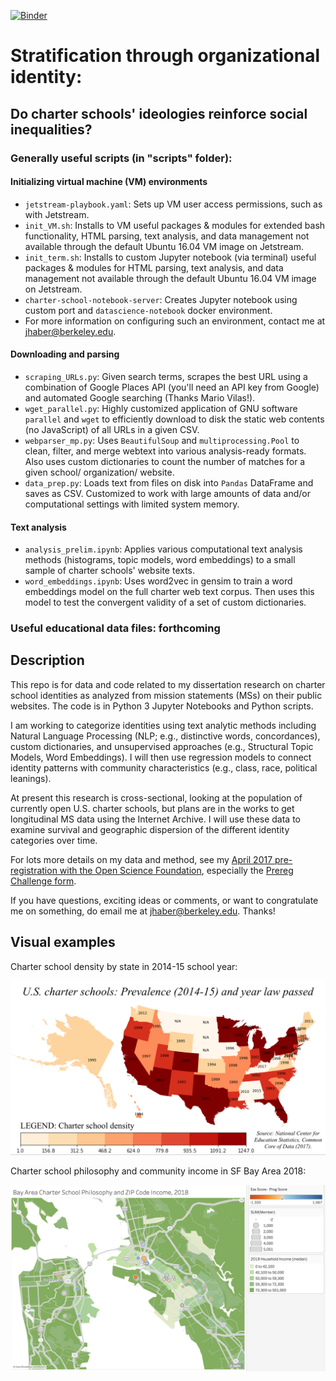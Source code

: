 [![Binder](https://mybinder.org/badge.svg)](https://mybinder.org/v2/gh/jhaber-zz/Charter-school-identities/master)
# Stratification through organizational identity:
## Do charter schools' ideologies reinforce social inequalities?

### Generally useful scripts (in "scripts" folder):
#### Initializing virtual machine (VM) environments
- `jetstream-playbook.yaml`: Sets up VM user access permissions, such as with Jetstream. 
- `init_VM.sh`: Installs to VM useful packages & modules for extended bash functionality, HTML parsing, text analysis, and data management not available through the default Ubuntu 16.04 VM image on Jetstream.
- `init_term.sh`: Installs to custom Jupyter notebook (via terminal) useful packages & modules for HTML parsing, text analysis, and data management not available through the default Ubuntu 16.04 VM image on Jetstream.
- `charter-school-notebook-server`: Creates Jupyter notebook using custom port and `datascience-notebook` docker environment.
- For more information on configuring such an environment, contact me at jhaber@berkeley.edu. 
#### Downloading and parsing 
- `scraping_URLs.py`: Given search terms, scrapes the best URL using a combination of Google Places API (you'll need an API key from Google) and automated Google searching (Thanks Mario Vilas!).
- `wget_parallel.py`: Highly customized application of GNU software `parallel` and `wget` to efficiently download to disk the static web contents (no JavaScript) of all URLs in a given CSV.
- `webparser_mp.py`: Uses `BeautifulSoup` and `multiprocessing.Pool` to clean, filter, and merge webtext into various analysis-ready formats. Also uses custom dictionaries to count the number of matches for a given school/ organization/ website. 
- `data_prep.py`: Loads text from files on disk into `Pandas` DataFrame and saves as CSV. Customized to work with large amounts of data and/or computational settings with limited system memory. 
#### Text analysis
- `analysis_prelim.ipynb`: Applies various computational text analysis methods (histograms, topic models, word embeddings) to a small sample of charter schools' website texts.
- `word_embeddings.ipynb`: Uses word2vec in gensim to train a word embeddings model on the full charter web text corpus. Then uses this model to test the convergent validity of a set of custom dictionaries.

### Useful educational data files: forthcoming

## Description
This repo is for data and code related to my dissertation research on charter school identities as analyzed from mission statements (MSs) on their public websites. The code is in Python 3 Jupyter Notebooks and Python scripts.

I am working to categorize identities using text analytic methods including Natural Language Processing (NLP; e.g., distinctive words, concordances), custom dictionaries, and unsupervised approaches (e.g., Structural Topic Models, Word Embeddings). I will then use regression models to connect identity patterns with community characteristics (e.g., class, race, political leanings).

At present this research is cross-sectional, looking at the population of currently open U.S. charter schools, but plans are in the works to get longitudinal MS data using the Internet Archive. I will use these data to examine survival and geographic dispersion of the different identity categories over time.

For lots more details on my data and method, see my [April 2017 pre-registration with the Open Science Foundation](https://osf.io/zgh5u/), especially the [Prereg Challenge form](https://osf.io/zgh5u/register/565fb3678c5e4a66b5582f67).

If you have questions, exciting ideas or comments, or want to congratulate me on something, do email me at jhaber@berkeley.edu. Thanks!


## Visual examples
Charter school density by state in 2014-15 school year:

![Charter school density by state 2014](data/charters_map_alpha.png)


Charter school philosophy and community income in SF Bay Area 2018:

![Charter school philosophy and community income in SF Bay Area 2018](data/SF_charters_phil_income.png)
